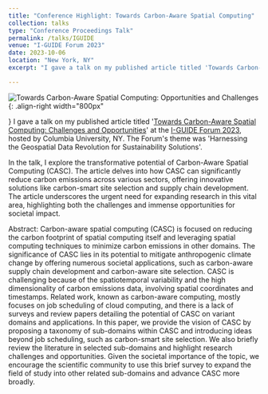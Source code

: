 ```yaml
---
title: "Conference Highlight: Towards Carbon-Aware Spatial Computing"
collection: talks
type: "Conference Proceedings Talk"
permalink: /talks/IGUIDE
venue: "I-GUIDE Forum 2023"
date: 2023-10-06
location: "New York, NY"
excerpt: "I gave a talk on my published article titled 'Towards Carbon-Aware Spatial Computing: Challenges and Opportunities' at the I-GUIDE Forum 2023, hosted by Columbia University, NY..."

---
```

![Towards Carbon-Aware Spatial Computing: Opportunities and Challenges](/images/I-GUIDE-pic.png){: .align-right width="800px"
<!-- ; border: "2px solid #000"; margin: "10px"; -->
}
I gave a talk on my published article titled '[Towards Carbon-Aware Spatial Computing: Challenges and Opportunities](https://docs.lib.purdue.edu/iguide/2023/presentations/14/)' at the [I-GUIDE Forum 2023](https://iguide.illinois.edu/forum-2023/), hosted by Columbia University, NY. The Forum's theme was 'Harnessing the Geospatial Data Revolution for Sustainability Solutions'. 

In the talk, I explore the transformative potential of Carbon-Aware Spatial Computing (CASC). The article delves into how CASC can significantly reduce carbon emissions across various sectors, offering innovative solutions like carbon-smart site selection and supply chain development. The article underscores the urgent need for expanding research in this vital area, highlighting both the challenges and immense opportunities for societal impact.

Abstract: Carbon-aware spatial computing (CASC) is focused on reducing the carbon footprint of spatial computing itself and leveraging spatial computing techniques to minimize carbon emissions in other domains. The significance of CASC lies in its potential to mitigate anthropogenic climate change by offering numerous societal applications, such as carbon-aware supply chain development and carbon-aware site selection. CASC is challenging because of the spatiotemporal variability and the high dimensionality of carbon emissions data, involving spatial coordinates and timestamps. Related work, known as carbon-aware computing, mostly focuses on job scheduling of cloud computing, and there is a lack of surveys and review papers detailing the potential of CASC on variant domains and applications. In this paper, we provide the vision of CASC by proposing a taxonomy of sub-domains within CASC and introducing ideas beyond job scheduling, such as carbon-smart site selection. We also briefly review the literature in selected sub-domains and highlight research challenges and opportunities. Given the societal importance of the topic, we encourage the scientific community to use this brief survey to expand the field of study into other related sub-domains and advance CASC more broadly.
